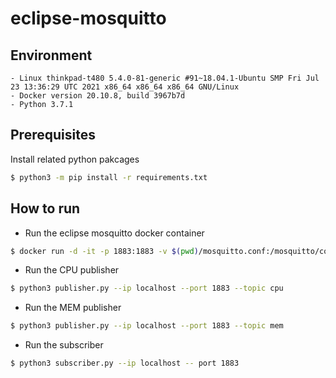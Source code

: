 # eclipse-mosquitto

## Environment
```
- Linux thinkpad-t480 5.4.0-81-generic #91~18.04.1-Ubuntu SMP Fri Jul 23 13:36:29 UTC 2021 x86_64 x86_64 x86_64 GNU/Linux
- Docker version 20.10.8, build 3967b7d
- Python 3.7.1
```

## Prerequisites
Install related python pakcages
```bash
$ python3 -m pip install -r requirements.txt
```

## How to run
- Run the eclipse mosquitto docker container
```bash
$ docker run -d -it -p 1883:1883 -v $(pwd)/mosquitto.conf:/mosquitto/config/mosquitto.conf eclipse-mosquitto
```
- Run the CPU publisher
```bash
$ python3 publisher.py --ip localhost --port 1883 --topic cpu
```
- Run the MEM publisher
```bash
$ python3 publisher.py --ip localhost --port 1883 --topic mem
```
- Run the subscriber
```bash
$ python3 subscriber.py --ip localhost -- port 1883
```

